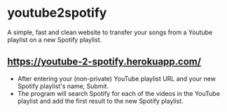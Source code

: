 # youtube2spotify

A simple, fast and clean website to transfer your songs from a Youtube playlist on a new Spotify playlist.

## https://youtube-2-spotify.herokuapp.com/

- After entering your (non-private) YouTube playlist URL and your new Spotify playlist's name, Submit.
- The program will search Spotify for each of the videos in the YouTube playlist and add the first result to the new Spotify playlist.

